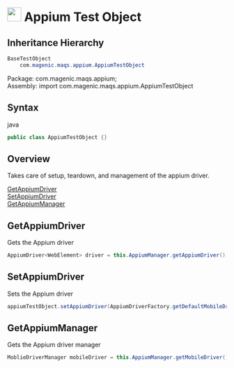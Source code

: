 # <img src="resources/MAQS.jpg" height="32" width="32"> Appium Test Object

## Inheritance Hierarchy
```java
BaseTestObject
    com.magenic.maqs.appium.AppiumTestObject
```
Package: com.magenic.maqs.appium;  
Assembly: import com.magenic.maqs.appium.AppiumTestObject

## Syntax
java
```java
public class AppiumTestObject {}
```

## Overview
Takes care of setup, teardown, and management of the appium driver.

[GetAppiumDriver](#GetAppiumDriver)  
[SetAppiumDriver](#SetAppiumDriver)  
[GetAppiumManager](#GetAppiumManager)     

## GetAppiumDriver
Gets the Appium driver
```java
AppiumDriver<WebElement> driver = this.AppiumManager.getAppiumDriver();
```

## SetAppiumDriver
Sets the Appium driver
```java
appiumTestObject.setAppiumDriver(AppiumDriverFactory.getDefaultMobileDriver());
```

## GetAppiumManager
Gets the Appium driver manager
```java
MoblieDriverManager mobileDriver = this.AppiumManager.getMobileDriver();
```